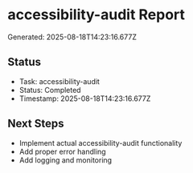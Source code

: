 # accessibility-audit Report

Generated: 2025-08-18T14:23:16.677Z

## Status
- Task: accessibility-audit
- Status: Completed
- Timestamp: 2025-08-18T14:23:16.677Z

## Next Steps
- Implement actual accessibility-audit functionality
- Add proper error handling
- Add logging and monitoring
